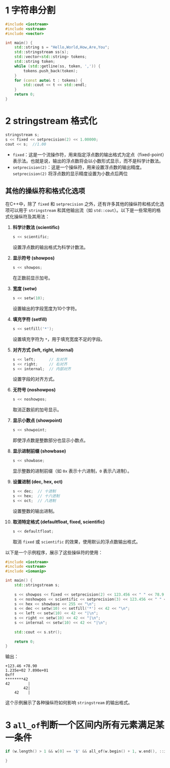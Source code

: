 # 1 字符串分割

```cpp
#include <iostream>
#include <sstream>
#include <vector>

int main() {
    std::string s = "Hello,World,How,Are,You";
    std::stringstream ss(s);
    std::vector<std::string> tokens;
    std::string token;
    while (std::getline(ss, token, ',')) {
        tokens.push_back(token);
    }
    for (const auto& t : tokens) {
        std::cout << t << std::endl;
    }
    return 0;
}

```



# 2 stringstream 格式化

```cpp
stringstream s;
s << fixed << setprecision(2) << 1.00000;  
cout << s;  //1.00
```

- `fixed`：这是一个流操作符，用来指定浮点数的输出格式为定点（fixed-point）表示法。也就是说，输出的浮点数将会以小数形式显示，而不是科学计数法。
- `setprecision(2)`：这是一个操纵符，用来设置浮点数的输出精度。`setprecision(2)` 将浮点数的显示精度设置为小数点后两位

## 其他的操纵符和格式化选项

在C++中，除了 `fixed` 和 `setprecision` 之外，还有许多其他的操纵符和格式化选项可以用于 `stringstream` 和其他输出流（如 `std::cout`）。以下是一些常用的格式化操纵符及其用法：

1. **科学计数法 (scientific)**
   ```cpp
   s << scientific;
   ```
   设置浮点数的输出格式为科学计数法。

2. **显示符号 (showpos)**
   ```cpp
   s << showpos;
   ```
   在正数前显示加号。

3. **宽度 (setw)**
   ```cpp
   s << setw(10);
   ```
   设置输出的字段宽度为10个字符。

4. **填充字符 (setfill)**
   ```cpp
   s << setfill('*');
   ```
   设置填充字符为 `*`，用于填充宽度不足的字段。

5. **对齐方式 (left, right, internal)**
   ```cpp
   s << left;      // 左对齐
   s << right;     // 右对齐
   s << internal;  // 内部对齐
   ```
   设置字段的对齐方式。

6. **无符号 (noshowpos)**
   ```cpp
   s << noshowpos;
   ```
   取消正数前的加号显示。

7. **显示小数点 (showpoint)**
   ```cpp
   s << showpoint;
   ```
   即使浮点数是整数部分也显示小数点。

8. **显示进制前缀 (showbase)**
   ```cpp
   s << showbase;
   ```
   显示整数的进制前缀（如 `0x` 表示十六进制，`0` 表示八进制）。

9. **设置进制 (dec, hex, oct)**
   ```cpp
   s << dec;  // 十进制
   s << hex;  // 十六进制
   s << oct;  // 八进制
   ```
   设置整数的输出进制。

10. **取消特定格式 (defaultfloat, fixed, scientific)**
    ```cpp
    s << defaultfloat;
    ```
    取消 `fixed` 或 `scientific` 的效果，使用默认的浮点数输出格式。

以下是一个示例程序，展示了这些操纵符的使用：

```cpp
#include <iostream>
#include <sstream>
#include <iomanip>

int main() {
    std::stringstream s;
    
    s << showpos << fixed << setprecision(2) << 123.456 << " " << 78.9 << "\n";
    s << noshowpos << scientific << setprecision(3) << 123.456 << " " << 78.9 << "\n";
    s << hex << showbase << 255 << "\n";
    s << dec << setw(10) << setfill('*') << 42 << "\n";
    s << left << setw(10) << 42 << "|\n";
    s << right << setw(10) << 42 << "|\n";
    s << internal << setw(10) << 42 << "|\n";
    
    std::cout << s.str();
    
    return 0;
}
```

输出：
```
+123.46 +78.90
1.235e+02 7.890e+01
0xff
********42
42        |
        42|
    42    |
```

这个示例展示了各种操纵符如何影响 `stringstream` 的输出格式。

# 3 `all_of`判断一个区间内所有元素满足某一条件

```cpp
if (w.length() > 1 && w[0] == '$' && all_of(w.begin() + 1, w.end(), ::isdigit)) {
    
}
```

